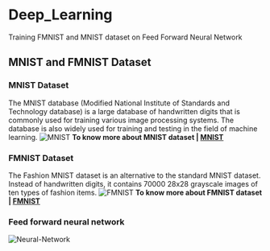 # Deep_Learning
Training FMNIST and MNIST dataset on Feed Forward Neural Network
## MNIST and FMNIST Dataset
### MNIST Dataset
The MNIST database (Modified National Institute of Standards and Technology database) is a large database of handwritten digits that is commonly used for training various image processing systems. The database is also widely used for training and testing in the field of machine learning.
 ![MNIST](https://global-uploads.webflow.com/5ef788f07804fb7d78a4127a/61d68ea1ff1ea298fdcc6555_mnist%20dataset-min.png)
**To know more about MNIST dataset | [MNIST](https://www.engati.com/glossary/mnist-dataset)**

### FMNIST Dataset
The Fashion MNIST dataset is an alternative to the standard MNIST dataset. Instead of handwritten digits, it contains 70000 28x28 grayscale images of ten types of fashion items.
 ![FMNIST](https://machinelearningmastery.com/wp-content/uploads/2019/02/Plot-of-a-Subset-of-Images-from-the-Fashion-MNIST-Dataset-1024x768.png)
**To know more about FMNIST dataset | [FMNIST](https://www.educative.io/edpresso/what-is-the-fashion-mnist-dataset-in-keras)**


### Feed forward neural network 
 ![Neural-Network](https://zitaoshen.rbind.io/project/machine_learning/how-to-build-your-own-neural-net-from-the-scrach/featured.png)
